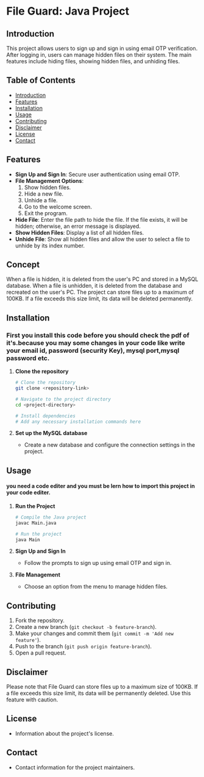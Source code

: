 # File Guard: Java Project

## Introduction

This project allows users to sign up and sign in using email OTP verification. After logging in, users can manage hidden files on their system. The main features include hiding files, showing hidden files, and unhiding files.

## Table of Contents

- [Introduction](#introduction)
- [Features](#features)
- [Installation](#installation)
- [Usage](#usage)
- [Contributing](#contributing)
- [Disclaimer](#disclaimer)
- [License](#license)
- [Contact](#contact)

## Features

- **Sign Up and Sign In**: Secure user authentication using email OTP.
- **File Management Options**:
  1. Show hidden files.
  2. Hide a new file.
  3. Unhide a file.
  4. Go to the welcome screen.
  5. Exit the program.
- **Hide File**: Enter the file path to hide the file. If the file exists, it will be hidden; otherwise, an error message is displayed.
- **Show Hidden Files**: Display a list of all hidden files.
- **Unhide File**: Show all hidden files and allow the user to select a file to unhide by its index number.

## Concept

When a file is hidden, it is deleted from the user's PC and stored in a MySQL database. When a file is unhidden, it is deleted from the database and recreated on the user's PC. The project can store files up to a maximum of 100KB. If a file exceeds this size limit, its data will be deleted permanently.

## Installation
### First you install this code before you should check the pdf of it's.because you may some changes in your code like write your email id, password (security Key), mysql port,mysql password etc.

1. **Clone the repository**

    ```bash
    # Clone the repository
    git clone <repository-link>

    # Navigate to the project directory
    cd <project-directory>

    # Install dependencies
    # Add any necessary installation commands here
    ```

2. **Set up the MySQL database**
   - Create a new database and configure the connection settings in the project.



## Usage
#### you need a code editer and you must be lern how to import this project in your code editer.
1. **Run the Project**

    ```bash
    # Compile the Java project
    javac Main.java

    # Run the project
    java Main
    ```

2. **Sign Up and Sign In**
   - Follow the prompts to sign up using email OTP and sign in.
3. **File Management**
   - Choose an option from the menu to manage hidden files.

## Contributing

1. Fork the repository.
2. Create a new branch (`git checkout -b feature-branch`).
3. Make your changes and commit them (`git commit -m 'Add new feature'`).
4. Push to the branch (`git push origin feature-branch`).
5. Open a pull request.

## Disclaimer

Please note that File Guard can store files up to a maximum size of 100KB. If a file exceeds this size limit, its data will be permanently deleted. Use this feature with caution.

## License

- Information about the project's license.

## Contact

- Contact information for the project maintainers.
